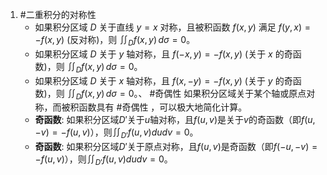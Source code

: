 1.  #二重积分的对称性
    *   如果积分区域 $D$ 关于直线 $y=x$ 对称，且被积函数 $f(x, y)$ 满足 $f(y, x) = -f(x, y)$ (反对称)，则 $\iint_D f(x, y) \, d\sigma = 0$。
    *   如果积分区域 $D$ 关于 $y$ 轴对称，且 $f(-x, y) = -f(x, y)$ (关于 $x$ 的奇函数)，则 $\iint_D f(x, y) \, d\sigma = 0$。
    *   如果积分区域 $D$ 关于 $x$ 轴对称，且 $f(x, -y) = -f(x, y)$ (关于 $y$ 的奇函数)，则 $\iint_D f(x, y) \, d\sigma = 0$。、
	#奇偶性 
	 如果积分区域关于某个轴或原点对称，而被积函数具有 #奇偶性 ，可以极大地简化计算。
    *   **奇函数**: 如果积分区域$D'$关于$u$轴对称，且$f(u,v)$是关于$v$的奇函数（即$f(u,-v)=-f(u,v)$），则$\iint_{D'} f(u,v) dudv=0$。
    *   **奇函数**: 如果积分区域$D'$关于原点对称，且$f(u,v)$是奇函数（即$f(-u,-v)=-f(u,v)$），则$\iint_{D'} f(u,v) dudv=0$。